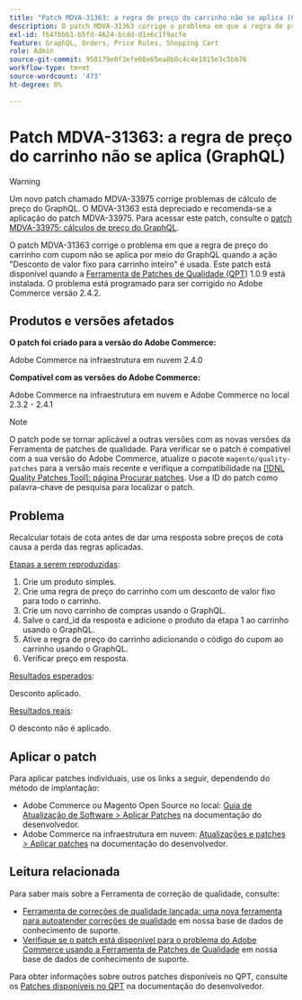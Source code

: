 ```yaml
---
title: "Patch MDVA-31363: a regra de preço do carrinho não se aplica (GraphQL)"
description: O patch MDVA-31363 corrige o problema em que a regra de preço do carrinho com cupom não se aplica por meio do GraphQL quando a ação "Desconto de valor fixo para carrinho inteiro" é usada. Este patch está disponível quando a Ferramenta de correções de qualidade (QPT) 1.0.9 está instalada. O problema está programado para ser corrigido no Adobe Commerce versão 2.4.2.
exl-id: f64fbbb1-b5fd-4624-bcdd-d1e6c1f9acfe
feature: GraphQL, Orders, Price Rules, Shopping Cart
role: Admin
source-git-commit: 958179e0f3efe08e65ea8b0c4c4e1015e3c5bb76
workflow-type: tm+mt
source-wordcount: '473'
ht-degree: 0%

---
```


# Patch MDVA-31363: a regra de preço do carrinho não se aplica (GraphQL)

>[!WARNING]
>
>Um novo patch chamado MDVA-33975 corrige problemas de cálculo de preço do GraphQL. O MDVA-31363 está depreciado e recomenda-se a aplicação do patch MDVA-33975. Para acessar este patch, consulte o [patch MDVA-33975: cálculos de preço do GraphQL](https://experienceleague.adobe.com/docs/commerce-knowledge-base/kb/support-tools/patches/mdva-33975-magento-patch-graphql-price-calculations.html).

O patch MDVA-31363 corrige o problema em que a regra de preço do carrinho com cupom não se aplica por meio do GraphQL quando a ação &quot;Desconto de valor fixo para carrinho inteiro&quot; é usada. Este patch está disponível quando a [Ferramenta de Patches de Qualidade (QPT)](/help/announcements/adobe-commerce-announcements/magento-quality-patches-released-new-tool-to-self-serve-quality-patches.md) 1.0.9 está instalada. O problema está programado para ser corrigido no Adobe Commerce versão 2.4.2.

## Produtos e versões afetados

**O patch foi criado para a versão do Adobe Commerce:**

Adobe Commerce na infraestrutura em nuvem 2.4.0

**Compatível com as versões do Adobe Commerce:**

Adobe Commerce na infraestrutura em nuvem e Adobe Commerce no local 2.3.2 - 2.4.1

>[!NOTE]
>
>O patch pode se tornar aplicável a outras versões com as novas versões da Ferramenta de patches de qualidade. Para verificar se o patch é compatível com a sua versão do Adobe Commerce, atualize o pacote `magento/quality-patches` para a versão mais recente e verifique a compatibilidade na [[!DNL Quality Patches Tool]: página Procurar patches](https://devdocs.magento.com/quality-patches/tool.html#patch-grid). Use a ID do patch como palavra-chave de pesquisa para localizar o patch.

## Problema

Recalcular totais de cota antes de dar uma resposta sobre preços de cota causa a perda das regras aplicadas.

<u>Etapas a serem reproduzidas</u>:

1. Crie um produto simples.
1. Crie uma regra de preço do carrinho com um desconto de valor fixo para todo o carrinho.
1. Crie um novo carrinho de compras usando o GraphQL.
1. Salve o card\_id da resposta e adicione o produto da etapa 1 ao carrinho usando o GraphQL.
1. Ative a regra de preço do carrinho adicionando o código do cupom ao carrinho usando o GraphQL.
1. Verificar preço em resposta.

<u>Resultados esperados</u>:

Desconto aplicado.

<u>Resultados reais</u>:

O desconto não é aplicado.

## Aplicar o patch

Para aplicar patches individuais, use os links a seguir, dependendo do método de implantação:

* Adobe Commerce ou Magento Open Source no local: [Guia de Atualização de Software > Aplicar Patches](https://devdocs.magento.com/guides/v2.4/comp-mgr/patching/mqp.html) na documentação do desenvolvedor.
* Adobe Commerce na infraestrutura em nuvem: [Atualizações e patches > Aplicar patches](https://devdocs.magento.com/cloud/project/project-patch.html) na documentação do desenvolvedor.

## Leitura relacionada

Para saber mais sobre a Ferramenta de correção de qualidade, consulte:

* [Ferramenta de correções de qualidade lançada: uma nova ferramenta para autoatender correções de qualidade](/help/announcements/adobe-commerce-announcements/magento-quality-patches-released-new-tool-to-self-serve-quality-patches.md) em nossa base de dados de conhecimento de suporte.
* [Verifique se o patch está disponível para o problema do Adobe Commerce usando a Ferramenta de Patches de Qualidade](/help/support-tools/patches-available-in-qpt-tool/check-patch-for-magento-issue-with-magento-quality-patches.md) em nossa base de dados de conhecimento de suporte.

Para obter informações sobre outros patches disponíveis no QPT, consulte os [Patches disponíveis no QPT](https://devdocs.magento.com/quality-patches/tool.html#patch-grid) na documentação do desenvolvedor.
